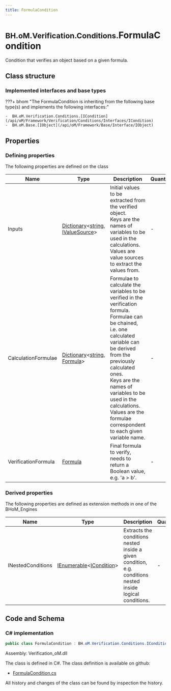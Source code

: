 ```yaml
---
title: FormulaCondition
---
```


# <small>BH.oM.Verification.Conditions.</small>**FormulaCondition**

Condition that verifies an object based on a given formula.

## Class structure

### Implemented interfaces and base types

???+ bhom "The FormulaCondition is inheriting from the following base type(s) and implements the following interfaces:"

    -  BH.oM.Verification.Conditions.[ICondition](/api/oM/Framework/Verification/Conditions/Interfaces/ICondition)
    -  BH.oM.Base.[IObject](/api/oM/Framework/Base/Interface/IObject)


## Properties



### Defining properties

The following properties are defined on the class

| Name             | Type             | Description      | Quantity         |
|------------------|------------------|------------------|------------------|
| Inputs | [Dictionary](https://learn.microsoft.com/en-us/dotnet/api/System.Collections.Generic.Dictionary-2?view=netstandard-2.0)&lt;[string](https://learn.microsoft.com/en-us/dotnet/api/System.String?view=netstandard-2.0), [IValueSource](/api/oM/Framework/Verification/Conditions/Interfaces/IValueSource)&gt; | Initial values to be extracted from the verified object.<br>Keys are the names of variables to be used in the calculations.<br>Values are value sources to extract the values from. | - |
| CalculationFormulae | [Dictionary](https://learn.microsoft.com/en-us/dotnet/api/System.Collections.Generic.Dictionary-2?view=netstandard-2.0)&lt;[string](https://learn.microsoft.com/en-us/dotnet/api/System.String?view=netstandard-2.0), [Formula](/api/oM/Framework/Verification/Conditions/Formula)&gt; | Formulae to calculate the variables to be verified in the verification formula.<br>Formulae can be chained, i.e. one calculated variable can be derived from the previously calculated ones.<br>Keys are the names of variables to be used in the calculations.<br>Values are the formulae correspondent to each given variable name. | - |
| VerificationFormula | [Formula](/api/oM/Framework/Verification/Conditions/Formula) | Final formula to verify, needs to return a Boolean value, e.g. 'a &gt; b'. | - |


### Derived properties

The following properties are defined as extension methods in one of the BHoM_Engines

| Name             | Type             | Description      | Quantity         | Engine           |
|------------------|------------------|------------------|------------------|------------------|
| INestedConditions | [IEnumerable](https://learn.microsoft.com/en-us/dotnet/api/System.Collections.Generic.IEnumerable-1?view=netstandard-2.0)&lt;[ICondition](/api/oM/Framework/Verification/Conditions/Interfaces/ICondition)&gt; | Extracts the conditions nested inside a given condition, e.g. conditions nested inside logical conditions. | - | Verification_Engine |


## Code and Schema

### C# implementation

``` C# title="C#"
public class FormulaCondition : BH.oM.Verification.Conditions.ICondition, BH.oM.Base.IObject
```

Assembly: Verification_oM.dll

The class is defined in C#. The class definition is available on github:

- [FormulaCondition.cs](https://github.com/BHoM/BHoM/blob/develop/Verification_oM/Conditions\FormulaCondition.cs)

All history and changes of the class can be found by inspection the history.
